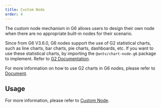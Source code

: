```yaml
---
title: Custom Node
order: 4
---
```


The custom node mechanism in G6 allows users to design their own node when there are no appropriate built-in nodes for their scenario.

Since from G6 V3.6.0, G6 nodes support the use of G2 statistical charts, such as line charts, bar charts, pie charts, dashboards, etc. If you want to use these statistical charts, by importing the `@antv/chart-node-g6` package to implement. Refer to [G2 Documentation](https://g2.antv.vision/zh/docs/manual/tutorial/overview).

For more information on how to use G2 charts in G6 nodes, please refer to [Document](https://www.yuque.com/antv/g6-blog/pwg00q).

## Usage

For more information, please refer to [Custom Node](/en/docs/manual/middle/elements/nodes/custom-node).
